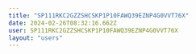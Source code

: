 ```yaml
---
title: "SP111RKC2GZZSHCSKP1P10FAWQ39EZNP4G0VVT76X"
date: 2024-02-26T08:32:16.662Z
user: SP111RKC2GZZSHCSKP1P10FAWQ39EZNP4G0VVT76X
layout: "users"
---
```

    